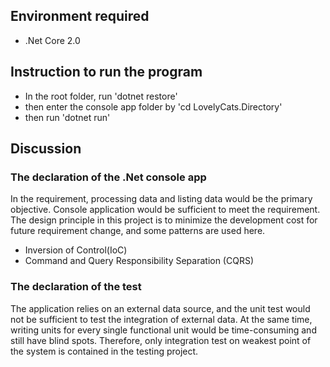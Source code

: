## Environment required
- .Net Core 2.0

## Instruction to run the program
- In the root folder, run 'dotnet restore'
- then enter the console app folder by 'cd LovelyCats.Directory'
- then run 'dotnet run'

## Discussion
### The declaration of the .Net console app
In the requirement, processing data and listing data would be the primary objective. Console application would be sufficient to meet the requirement. The design principle in this project is to minimize the development cost for future requirement change, and some patterns are used here.
- Inversion of Control(IoC)
- Command and Query Responsibility Separation (CQRS)

### The declaration of the test
The application relies on an external data source, and the unit test would not be sufficient to test the integration of external data. At the same time, writing units for every single functional unit would be time-consuming and still have blind spots. Therefore, only integration test on weakest point of the system is contained in the testing project.